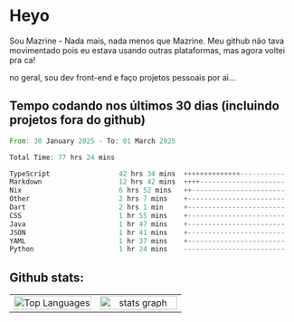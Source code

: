 # Heyo

Sou Mazrine - Nada mais, nada menos que Mazrine.
Meu github não tava movimentado pois eu estava usando outras plataformas, mas agora voltei pra ca!

no geral, sou dev front-end e faço projetos pessoais por ai...


## Tempo codando nos últimos 30 dias (incluindo projetos fora do github)
<!--START_SECTION:waka-->

```rust
From: 30 January 2025 - To: 01 March 2025

Total Time: 77 hrs 24 mins

TypeScript                 42 hrs 34 mins  ++++++++++++++-----------   55.00 %
Markdown                   12 hrs 42 mins  ++++---------------------   16.41 %
Nix                        6 hrs 52 mins   ++-----------------------   08.89 %
Other                      2 hrs 7 mins    +------------------------   02.74 %
Dart                       2 hrs 1 min     +------------------------   02.61 %
CSS                        1 hr 55 mins    +------------------------   02.48 %
Java                       1 hr 47 mins    +------------------------   02.31 %
JSON                       1 hr 41 mins    +------------------------   02.19 %
YAML                       1 hr 37 mins    +------------------------   02.10 %
Python                     1 hr 24 mins    -------------------------   01.82 %
```

<!--END_SECTION:waka-->

<!--
**Mazrine/Mazrine** is a ✨ _special_ ✨ repository because its `README.md` (this file) appears on your GitHub profile.

Here are some ideas to get you started:

- 🔭 I’m currently working on ...
- 🌱 I’m currently learning ...
- 👯 I’m looking to collaborate on ...
- 🤔 I’m looking for help with ...
- 💬 Ask me about ...
- 📫 How to reach me: ...
- 😄 Pronouns: ...
- ⚡ Fun fact: ...
-->


## Github stats:

<div align="center">
  <table width="100%">
    <tr>
      <td align="center" width="50%">
        <img src="https://github-readme-stats.vercel.app/api/top-langs/?username=mazrine&theme=tokyonight&layout=donut&langs_count=10&locale=pt-br" width="100%" alt="Top Languages" />
      </td>
      <td align="center" width="50%">
        <img src="https://github-readme-stats-yxqy.vercel.app/api?username=mazrine&hide_title=false&hide_rank=false&show_icons=true&count_private=true&disable_animations=false&theme=midnight-purple&locale=en&hide_border=true&order=1" width="100%" alt="stats graph" />
      </td>
    </tr>
  </table>
</div>
